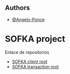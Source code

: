 ## Authors

- [@Angelo-Ponce](https://github.com/Angelo-Ponce)

# SOFKA project

Enlace de repositorios
- [SOFKA client root](https://github.com/Angelo-Ponce/sof-client-root)
- [SOFKA transaction root](https://github.com/Angelo-Ponce/sof-transaction-root)